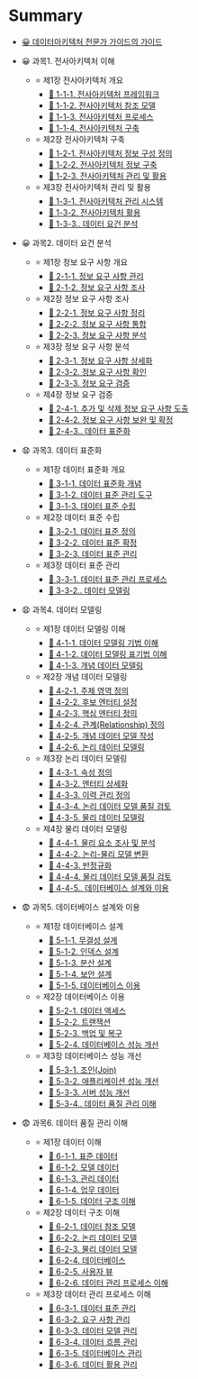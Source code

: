 # Summary

* [😀 데이터아키텍처 전문가 가이드의 가이드](README.md)

* 😀 과목1. 전사아키텍처 이해
    * ⭐ 제1장 전사아키텍처 개요
        * [🌠 1-1-1. 전사아키텍처 프레임워크](chapter/1-1-1-전사아키텍처-정의.md)
        * [🌠 1-1-2. 전사아키텍처 참조 모델](chapter/1-1-2-전사아키텍처-프레임워크.md)
        * [🌠 1-1-3. 전사아키텍처 프로세스](chapter/1-1-3-전사아키텍처-참조-모델.md)
        * [🌠 1-1-4. 전사아키텍처 구축](chapter/1-1-4-전사아키텍처-프로세스.md)
    * ⭐ 제2장 전사아키텍처 구축
        * [🌠 1-2-1. 전사아키텍처 정보 구성 정의](chapter/1-2-1-전사아키텍처-방향-수립.md)
        * [🌠 1-2-2. 전사아키텍처 정보 구축](chapter/1-2-2-전사아키텍처-정보-구성-정의.md)
        * [🌠 1-2-3. 전사아키텍처 관리 및 활용](chapter/1-2-3-전사아키텍처-정보-구축.md)
    * ⭐ 제3장 전사아키텍처 관리 및 활용
        * [🌠 1-3-1. 전사아키텍처 관리 시스템](chapter/1-3-1-전사아키텍처-관리-체계.md)
        * [🌠 1-3-2. 전사아키텍처 활용](chapter/1-3-2-전사아키텍처-관리-시스템.md)
        * [🌠 1-3-3.. 데이터 요건 분석](chapter/1-3-3-전사아키텍처-활용.md)
* 😀 과목2. 데이터 요건 분석
    * ⭐ 제1장 정보 요구 사항 개요
        * [🌠 2-1-1. 정보 요구 사항 관리](chapter/2-1-1-정보-요구-사항.md)
        * [🌠 2-1-2. 정보 요구 사항 조사](chapter/2-1-2-정보-요구-사항-관리.md)
    * ⭐ 제2장 정보 요구 사항 조사
        * [🌠 2-2-1. 정보 요구 사항 정리](chapter/2-2-1-정보-요구-사항-수집.md)
        * [🌠 2-2-2. 정보 요구 사항 통합](chapter/2-2-2-정보-요구-사항-정리.md)
        * [🌠 2-2-3. 정보 요구 사항 분석](chapter/2-2-3-정보-요구-사항-통합.md)
    * ⭐ 제3장 정보 요구 사항 분석
        * [🌠 2-3-1. 정보 요구 사항 상세화](chapter/2-3-1-분석-대상-정의.md)
        * [🌠 2-3-2. 정보 요구 사항 확인](chapter/2-3-2-정보-요구-사항-상세화.md)
        * [🌠 2-3-3. 정보 요구 검증](chapter/2-3-3-정보-요구-사항-확인.md)
    * ⭐ 제4장 정보 요구 검증
        * [🌠 2-4-1. 추가 및 삭제 정보 요구 사항 도출](chapter/2-4-1-정보-요구-상관분석-기법.md)
        * [🌠 2-4-2. 정보 요구 사항 보완 및 확정](chapter/2-4-2-추가-및-삭제-정보-요구-사항-도출.md)
        * [🌠 2-4-3.. 데이터 표준화](chapter/2-4-3-정보-요구-사항-보완-및-확정.md)
* 😧 과목3. 데이터 표준화
    * ⭐ 제1장 데이터 표준화 개요
        * [🌠 3-1-1. 데이터 표준화 개념](chapter/3-1-1-데이터-표준화-필요성.md)
        * [🌠 3-1-2. 데이터 표준 관리 도구](chapter/3-1-2-데이터-표준화-개념.md)
        * [🌠 3-1-3. 데이터 표준 수립](chapter/3-1-3-데이터-표준-관리-도구.md)
    * ⭐ 제2장 데이터 표준 수립
        * [🌠 3-2-1. 데이터 표준 정의](chapter/3-2-1-데이터-표준화-원칙-정의.md)
        * [🌠 3-2-2. 데이터 표준 확정](chapter/3-2-2-데이터-표준-정의.md)
        * [🌠 3-2-3. 데이터 표준 관리](chapter/3-2-3-데이터-표준-확정.md)
    * ⭐ 제3장 데이터 표준 관리
        * [🌠 3-3-1. 데이터 표준 관리 프로세스](chapter/3-3-1-데이터-표준-관리.md)
        * [🌠 3-3-2.. 데이터 모델링](chapter/3-3-2-데이터-표준-관리-프로세스.md)
* 😧 과목4. 데이터 모델링
    * ⭐ 제1장 데이터 모델링 이해
        * [🌠 4-1-1. 데이터 모델링 기법 이해](chapter/4-1-1-데이터-모델링-개요.md)
        * [🌠 4-1-2. 데이터 모델링 표기법 이해](chapter/4-1-2-데이터-모델링-기법-이해.md)
        * [🌠 4-1-3. 개념 데이터 모델링](chapter/4-1-3-데이터-모델링-표기법-이해.md)
    * ⭐ 제2장 개념 데이터 모델링
        * [🌠 4-2-1. 주제 영역 정의](chapter/4-2-1-개념-데이터-모델링-이해.md)
        * [🌠 4-2-2. 후보 엔터티 설정](chapter/4-2-2-주제-영역-정의.md)
        * [🌠 4-2-3. 핵심 엔터티 정의](chapter/4-2-3-후보-엔터티-설정.md)
        * [🌠 4-2-4. 관계(Relationship) 정의](chapter/4-2-4-핵심-엔터티-정의.md)
        * [🌠 4-2-5. 개념 데이터 모델 작성](chapter/4-2-5-관계-Relationship--정의.md)
        * [🌠 4-2-6. 논리 데이터 모델링](chapter/4-2-6-개념-데이터-모델-작성.md)
    * ⭐ 제3장 논리 데이터 모델링
        * [🌠 4-3-1. 속성 정의](chapter/4-3-1-논리-데이터-모델링-이해.md)
        * [🌠 4-3-2. 엔터티 상세화](chapter/4-3-2-속성-정의.md)
        * [🌠 4-3-3. 이력 관리 정의](chapter/4-3-3-엔터티-상세화.md)
        * [🌠 4-3-4. 논리 데이터 모델 품질 검토](chapter/4-3-4-이력-관리-정의.md)
        * [🌠 4-3-5. 물리 데이터 모델링](chapter/4-3-5-논리-데이터-모델-품질-검토.md)
    * ⭐ 제4장 물리 데이터 모델링
        * [🌠 4-4-1. 물리 요소 조사 및 분석](chapter/4-4-1-물리-데이터-모델링-이해.md)
        * [🌠 4-4-2. 논리-물리 모델 변환](chapter/4-4-2-물리-요소-조사-및-분석.md)
        * [🌠 4-4-3. 반정규화](chapter/4-4-3-논리-물리-모델-변환.md)
        * [🌠 4-4-4. 물리 데이터 모델 품질 검토](chapter/4-4-4-반정규화.md)
        * [🌠 4-4-5.. 데이터베이스 설계와 이용](chapter/4-4-5-물리-데이터-모델-품질-검토.md)
* 😨 과목5. 데이터베이스 설계와 이용
    * ⭐ 제1장 데이터베이스 설계
        * [🌠 5-1-1. 무결성 설계](chapter/5-1-1-저장-공간-설계.md)
        * [🌠 5-1-2. 인덱스 설계](chapter/5-1-2-무결성-설계.md)
        * [🌠 5-1-3. 분산 설계](chapter/5-1-3-인덱스-설계.md)
        * [🌠 5-1-4. 보안 설계](chapter/5-1-4-분산-설계.md)
        * [🌠 5-1-5. 데이터베이스 이용](chapter/5-1-5-보안-설계.md)
    * ⭐ 제2장 데이터베이스 이용
        * [🌠 5-2-1. 데이터 액세스](chapter/5-2-1-데이터베이스-관리-시스템-DBMS-.md)
        * [🌠 5-2-2. 트랜잭션](chapter/5-2-2-데이터-액세스.md)
        * [🌠 5-2-3. 백업 및 복구](chapter/5-2-3-트랜잭션.md)
        * [🌠 5-2-4. 데이터베이스 성능 개선](chapter/5-2-4-백업-및-복구.md)
    * ⭐ 제3장 데이터베이스 성능 개선
        * [🌠 5-3-1. 조인(Join)](chapter/5-3-1-성능-개선-방법론.md)
        * [🌠 5-3-2. 애플리케이션 성능 개선](chapter/5-3-2-조인-Join-.md)
        * [🌠 5-3-3. 서버 성능 개선](chapter/5-3-3-애플리케이션-성능-개선.md)
        * [🌠 5-3-4.. 데이터 품질 관리 이해](chapter/5-3-4-서버-성능-개선.md)
* 😨 과목6. 데이터 품질 관리 이해
    * ⭐ 제1장 데이터 이해
        * [🌠 6-1-1. 표준 데이터](chapter/6-1-1-데이터-품질-관리-프레임워크.md)
        * [🌠 6-1-2. 모델 데이터](chapter/6-1-2-표준-데이터.md)
        * [🌠 6-1-3. 관리 데이터](chapter/6-1-3-모델-데이터.md)
        * [🌠 6-1-4. 업무 데이터](chapter/6-1-4-관리-데이터.md)
        * [🌠 6-1-5. 데이터 구조 이해](chapter/6-1-5-업무-데이터.md)
    * ⭐ 제2장 데이터 구조 이해
        * [🌠 6-2-1. 데이터 참조 모델](chapter/6-2-1-개념-데이터-모델.md)
        * [🌠 6-2-2. 논리 데이터 모델](chapter/6-2-2-데이터-참조-모델.md)
        * [🌠 6-2-3. 물리 데이터 모델](chapter/6-2-3-논리-데이터-모델.md)
        * [🌠 6-2-4. 데이터베이스](chapter/6-2-4-물리-데이터-모델.md)
        * [🌠 6-2-5. 사용자 뷰](chapter/6-2-5-데이터베이스.md)
        * [🌠 6-2-6. 데이터 관리 프로세스 이해](chapter/6-2-6-사용자-뷰.md)
    * ⭐ 제3장 데이터 관리 프로세스 이해
        * [🌠 6-3-1. 데이터 표준 관리](chapter/6-3-1-데이터-관리-정책.md)
        * [🌠 6-3-2. 요구 사항 관리](chapter/6-3-2-데이터-표준-관리.md)
        * [🌠 6-3-3. 데이터 모델 관리](chapter/6-3-3-요구-사항-관리.md)
        * [🌠 6-3-4. 데이터 흐름 관리](chapter/6-3-4-데이터-모델-관리.md)
        * [🌠 6-3-5. 데이터베이스 관리](chapter/6-3-5-데이터-흐름-관리.md)
        * [🌠 6-3-6. 데이터 활용 관리](chapter/6-3-6-데이터베이스-관리.md)

